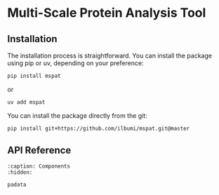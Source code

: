 # Multi-Scale Protein Analysis Tool


## Installation
The installation process is straightforward. You can install the package using pip or uv, depending on your preference:

```bash
pip install mspat
```

or

```bash
uv add mspat
```

You can install the package directly from the git:

```bash
pip install git+https://github.com/ilbumi/mspat.git@master
```

## API Reference

```{toctree}
:caption: Components
:hidden:

padata
```
